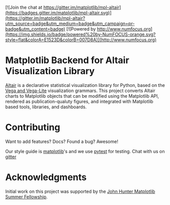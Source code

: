 [![Join the chat at https://gitter.im/matplotlib/mpl-altair](https://badges.gitter.im/matplotlib/mpl-altair.svg)](https://gitter.im/matplotlib/mpl-altair?utm_source=badge&utm_medium=badge&utm_campaign=pr-badge&utm_content=badge)
[![Powered by http://www.numfocus.org](https://img.shields.io/badge/powered%20by-NumFOCUS-orange.svg?style=flat&colorA=E1523D&colorB=007D8A)](http://www.numfocus.org)

Matplotlib Backend for Altair Visualization Library
==================================================
[Altair](https://altair-viz.github.io/) is a declarative statistical visualization library for Python, based on the [Vega and Vega-Lite](https://vega.github.io/) visualization grammars. This project converts Altair charts to Matplotlib objects that can be modified using the Matplotlib API, rendered as publication-qualuty figures, and integrated with Matplotlib based tools, libraries, and dashboards.


Contributing
=============
Want to add features? Docs? Found a bug? Awesome! 
 
Our style guide is [matplotlib](https://matplotlib.org/devel/index.html)'s and we use [pytest](https://docs.pytest.org/en/latest/) for testing. Chat with us on [gitter](https://gitter.im/matplotlib/mpl-altair)
 

Acknowledgments
================
Initial work on this project was supported by the [John Hunter Matplotlib Summer Fellowship](https://www.numfocus.org/programs/john-hunter-technology-fellowship).
